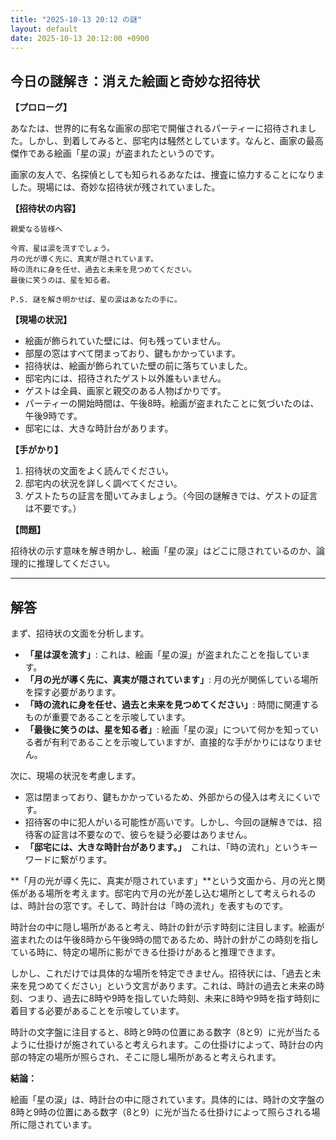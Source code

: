 ```yaml
---
title: "2025-10-13 20:12 の謎"
layout: default
date: 2025-10-13 20:12:00 +0900
---
```

## 今日の謎解き：消えた絵画と奇妙な招待状

**【プロローグ】**

あなたは、世界的に有名な画家の邸宅で開催されるパーティーに招待されました。しかし、到着してみると、邸宅内は騒然としています。なんと、画家の最高傑作である絵画「星の涙」が盗まれたというのです。

画家の友人で、名探偵としても知られるあなたは、捜査に協力することになりました。現場には、奇妙な招待状が残されていました。

**【招待状の内容】**

```
親愛なる皆様へ

今宵、星は涙を流すでしょう。
月の光が導く先に、真実が隠されています。
時の流れに身を任せ、過去と未来を見つめてください。
最後に笑うのは、星を知る者。

P.S. 謎を解き明かせば、星の涙はあなたの手に。
```

**【現場の状況】**

*   絵画が飾られていた壁には、何も残っていません。
*   部屋の窓はすべて閉まっており、鍵もかかっています。
*   招待状は、絵画が飾られていた壁の前に落ちていました。
*   邸宅内には、招待されたゲスト以外誰もいません。
*   ゲストは全員、画家と親交のある人物ばかりです。
*   パーティーの開始時間は、午後8時。絵画が盗まれたことに気づいたのは、午後9時です。
*   邸宅には、大きな時計台があります。

**【手がかり】**

1.  招待状の文面をよく読んでください。
2.  邸宅内の状況を詳しく調べてください。
3.  ゲストたちの証言を聞いてみましょう。（今回の謎解きでは、ゲストの証言は不要です。）

**【問題】**

招待状の示す意味を解き明かし、絵画「星の涙」はどこに隠されているのか、論理的に推理してください。

---

## 解答

まず、招待状の文面を分析します。

*   **「星は涙を流す」**: これは、絵画「星の涙」が盗まれたことを指しています。
*   **「月の光が導く先に、真実が隠されています」**: 月の光が関係している場所を探す必要があります。
*   **「時の流れに身を任せ、過去と未来を見つめてください」**: 時間に関連するものが重要であることを示唆しています。
*   **「最後に笑うのは、星を知る者」**: 絵画「星の涙」について何かを知っている者が有利であることを示唆していますが、直接的な手がかりにはなりません。

次に、現場の状況を考慮します。

*   窓は閉まっており、鍵もかかっているため、外部からの侵入は考えにくいです。
*   招待客の中に犯人がいる可能性が高いです。しかし、今回の謎解きでは、招待客の証言は不要なので、彼らを疑う必要はありません。
*   **「邸宅には、大きな時計台があります。」**　これは、「時の流れ」というキーワードに繋がります。

**「月の光が導く先に、真実が隠されています」**という文面から、月の光と関係がある場所を考えます。邸宅内で月の光が差し込む場所として考えられるのは、時計台の窓です。そして、時計台は「時の流れ」を表すものです。

時計台の中に隠し場所があると考え、時計の針が示す時刻に注目します。絵画が盗まれたのは午後8時から午後9時の間であるため、時計の針がこの時刻を指している時に、特定の場所に影ができる仕掛けがあると推理できます。

しかし、これだけでは具体的な場所を特定できません。招待状には、「過去と未来を見つめてください」という文言があります。これは、時計の過去と未来の時刻、つまり、過去に8時や9時を指していた時刻、未来に8時や9時を指す時刻に着目する必要があることを示唆しています。

時計の文字盤に注目すると、8時と9時の位置にある数字（8と9）に光が当たるように仕掛けが施されていると考えられます。この仕掛けによって、時計台の内部の特定の場所が照らされ、そこに隠し場所があると考えられます。

**結論：**

絵画「星の涙」は、時計台の中に隠されています。具体的には、時計の文字盤の8時と9時の位置にある数字（8と9）に光が当たる仕掛けによって照らされる場所に隠されています。
